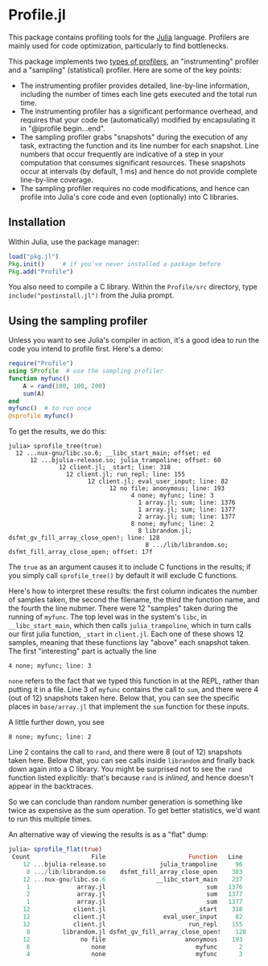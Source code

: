 # Profile.jl

This package contains profiling tools for the [Julia][Julia] language. Profilers are mainly used for code optimization, particularly to find bottlenecks.

This package implements two [types of profilers](http://en.wikipedia.org/wiki/Profiling_(computer_programming)), an "instrumenting" profiler and a "sampling" (statistical) profiler. Here are some of the key points:

- The instrumenting profiler provides detailed, line-by-line information, including the number of times each line gets executed and the total run time.
- The instrumenting profiler has a significant performance overhead, and requires that your code be (automatically) modified by encapsulating it in "@iprofile begin...end".
- The sampling profiler grabs "snapshots" during the execution of any task, extracting the function and its line number for each snapshot. Line numbers that occur frequently are indicative of a step in your computation that consumes significant resources. These snapshots occur at intervals (by default, 1 ms) and hence do not provide complete line-by-line coverage.
- The sampling profiler requires no code modifications, and hence can profile into Julia's core code and even (optionally) into C libraries.

## Installation

Within Julia, use the package manager:
```julia
load("pkg.jl")
Pkg.init()     # if you've never installed a package before
Pkg.add("Profile")
```

You also need to compile a C library. Within the `Profile/src` directory, type `include("postinstall.jl")` from the Julia prompt.

## Using the sampling profiler

Unless you want to see Julia's compiler in action, it's a good idea to run the code you intend to profile first. Here's a demo:

```julia
require("Profile")
using SProfile  # use the sampling profiler
function myfunc()
    A = rand(100, 100, 200)
    sum(A)
end
myfunc()  # to run once
@sprofile myfunc()
```

To get the results, we do this:
```
julia> sprofile_tree(true)
  12 ...nux-gnu/libc.so.6; __libc_start_main; offset: ed
      12 ...bjulia-release.so; julia_trampoline; offset: 60
              12 client.jl; _start; line: 318
                12 client.jl; run_repl; line: 155
                      12 client.jl; eval_user_input; line: 82
                            12 no file; anonymous; line: 193
                                  4 none; myfunc; line: 3
                                    1 array.jl; sum; line: 1376
                                    1 array.jl; sum; line: 1377
                                    2 array.jl; sum; line: 1377
                                  8 none; myfunc; line: 2
                                    8 librandom.jl; dsfmt_gv_fill_array_close_open!; line: 128
                                      8 .../lib/librandom.so; dsfmt_fill_array_close_open; offset: 17f
```
The `true` as an argument causes it to include C functions in the results; if you simply call `sprofile_tree()` by default it will exclude C functions.

Here's how to interpret these results: the first column indicates the number of samples taken, the second the filename, the third the function name, and the fourth the line nubmer. There were 12 "samples" taken during the running of `myfunc`. The top level was in the system's `libc`, in `__libc_start_main`, which then calls `julia_trampoline`, which in turn calls our first julia function, `_start` in `client.jl`. Each one of these shows 12 samples, meaning that these functions lay "above" each snapshot taken. The first "interesting" part is actually the line

```
4 none; myfunc; line: 3
```
`none` refers to the fact that we typed this function in at the REPL, rather than putting it in a file. Line 3 of `myfunc` contains the call to `sum`, and there were 4 (out of 12) snapshots taken here. Below that, you can see the specific places in `base/array.jl` that implement the `sum` function for these inputs.

A little further down, you see
```
8 none; myfunc; line: 2
```
Line 2 contains the call to `rand`, and there were 8 (out of 12) snapshots taken here. Below that, you can see calls inside `librandom` and finally back down again into a C library. You might be surprised not to see the `rand` function listed explicitly: that's because `rand` is _inlined_, and hence doesn't appear in the backtraces.

So we can conclude than random number generation is something like twice as expensive as the sum operation. To get better statistics, we'd want to run this multiple times.

An alternative way of viewing the results is as a "flat" dump:
```julia
julia> sprofile_flat(true)
 Count                 File                       Function   Line
    12 ...bjulia-release.so               julia_trampoline     96
     8 .../lib/librandom.so    dsfmt_fill_array_close_open    383
    12 ...nux-gnu/libc.so.6              __libc_start_main    237
     1             array.jl                            sum   1376
     2             array.jl                            sum   1377
     1             array.jl                            sum   1377
    12            client.jl                         _start    318
    12            client.jl                eval_user_input     82
    12            client.jl                       run_repl    155
     8         librandom.jl dsfmt_gv_fill_array_close_open!    128
    12              no file                      anonymous    193
     8                 none                         myfunc      2
     4                 none                         myfunc      3
```

[Julia]: http://julialang.org "Julia"

